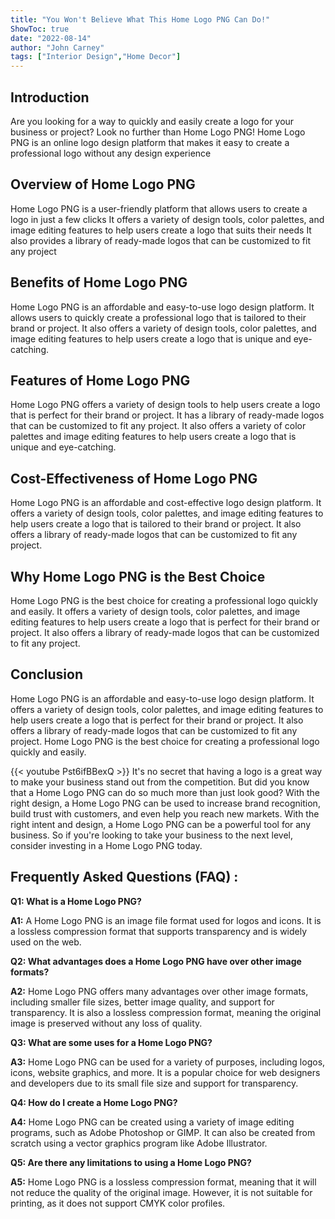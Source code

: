 ```yaml
---
title: "You Won't Believe What This Home Logo PNG Can Do!"
ShowToc: true 
date: "2022-08-14"
author: "John Carney" 
tags: ["Interior Design","Home Decor"]
---
```

## Introduction 
Are you looking for a way to quickly and easily create a logo for your business or project? Look no further than Home Logo PNG! Home Logo PNG is an online logo design platform that makes it easy to create a professional logo without any design experience 

## Overview of Home Logo PNG
Home Logo PNG is a user-friendly platform that allows users to create a logo in just a few clicks It offers a variety of design tools, color palettes, and image editing features to help users create a logo that suits their needs It also provides a library of ready-made logos that can be customized to fit any project 

## Benefits of Home Logo PNG
Home Logo PNG is an affordable and easy-to-use logo design platform. It allows users to quickly create a professional logo that is tailored to their brand or project. It also offers a variety of design tools, color palettes, and image editing features to help users create a logo that is unique and eye-catching. 

## Features of Home Logo PNG
Home Logo PNG offers a variety of design tools to help users create a logo that is perfect for their brand or project. It has a library of ready-made logos that can be customized to fit any project. It also offers a variety of color palettes and image editing features to help users create a logo that is unique and eye-catching. 

## Cost-Effectiveness of Home Logo PNG
Home Logo PNG is an affordable and cost-effective logo design platform. It offers a variety of design tools, color palettes, and image editing features to help users create a logo that is tailored to their brand or project. It also offers a library of ready-made logos that can be customized to fit any project. 

## Why Home Logo PNG is the Best Choice
Home Logo PNG is the best choice for creating a professional logo quickly and easily. It offers a variety of design tools, color palettes, and image editing features to help users create a logo that is perfect for their brand or project. It also offers a library of ready-made logos that can be customized to fit any project. 

## Conclusion
Home Logo PNG is an affordable and easy-to-use logo design platform. It offers a variety of design tools, color palettes, and image editing features to help users create a logo that is perfect for their brand or project. It also offers a library of ready-made logos that can be customized to fit any project. Home Logo PNG is the best choice for creating a professional logo quickly and easily.

{{< youtube Pst6ifBBexQ >}} 
It's no secret that having a logo is a great way to make your business stand out from the competition. But did you know that a Home Logo PNG can do so much more than just look good? With the right design, a Home Logo PNG can be used to increase brand recognition, build trust with customers, and even help you reach new markets. With the right intent and design, a Home Logo PNG can be a powerful tool for any business. So if you're looking to take your business to the next level, consider investing in a Home Logo PNG today.

## Frequently Asked Questions (FAQ) :
**Q1: What is a Home Logo PNG?**

**A1:** A Home Logo PNG is an image file format used for logos and icons. It is a lossless compression format that supports transparency and is widely used on the web.

**Q2: What advantages does a Home Logo PNG have over other image formats?**

**A2:** Home Logo PNG offers many advantages over other image formats, including smaller file sizes, better image quality, and support for transparency. It is also a lossless compression format, meaning the original image is preserved without any loss of quality.

**Q3: What are some uses for a Home Logo PNG?**

**A3:** Home Logo PNG can be used for a variety of purposes, including logos, icons, website graphics, and more. It is a popular choice for web designers and developers due to its small file size and support for transparency.

**Q4: How do I create a Home Logo PNG?**

**A4:** Home Logo PNG can be created using a variety of image editing programs, such as Adobe Photoshop or GIMP. It can also be created from scratch using a vector graphics program like Adobe Illustrator.

**Q5: Are there any limitations to using a Home Logo PNG?**

**A5:** Home Logo PNG is a lossless compression format, meaning that it will not reduce the quality of the original image. However, it is not suitable for printing, as it does not support CMYK color profiles.



